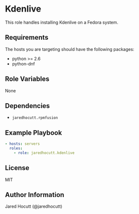 # Kdenlive

This role handles installing Kdenlive on a Fedora system.

## Requirements

The hosts you are targeting should have the following packages:

- python >= 2.6
- python-dnf

## Role Variables

None

## Dependencies

- `jaredhocutt.rpmfusion`

## Example Playbook

```yaml
- hosts: servers
  roles:
    - role: jaredhocutt.kdenlive
```

## License

MIT

## Author Information

Jared Hocutt (@jaredhocutt)

